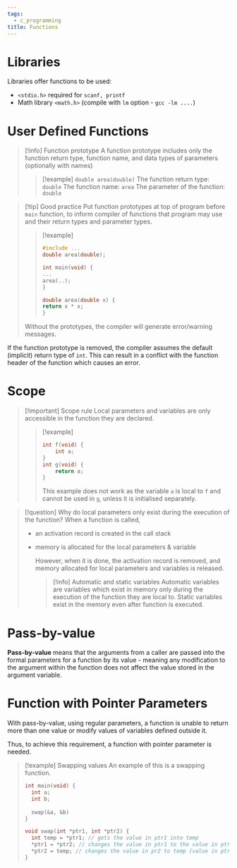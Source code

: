 ```yaml
---
tags:
  - c_programming
title: Functions
---
```

# Libraries

Libraries offer functions to be used:
- `<stdio.h>` required for `scanf, printf`
- Math library `<math.h>` (compile with `lm` option - `gcc -lm ....`)

# User Defined Functions

> [!info] Function prototype
> A function prototype includes only the function return type, function name, and data types of parameters (optionally with names)
> > [!example]
> > `double area(double)`
> > The function return type: `double`
> > The function name: `area`
> > The parameter of the function: `double`

> [!tip] Good practice
> Put function prototypes at top of program before `main` function, to inform compiler of functions that program may use and their return types and parameter types.
> 
> > [!example]
> >```C
> >#include ...
> >double area(double);
> >
> >int main(void) {
> >	...
> >	area(..);
> >}
> >
> >double area(double x) {
> >	return x * x;
> >}
> >```
> 
> Without the prototypes, the compiler will generate error/warning messages.

If the function prototype is removed, the compiler assumes the default (implicit) return type of `int`. This can result in a conflict with the function header of the function which causes an error.


# Scope

> [!important] Scope rule
> Local parameters and variables are only accessible in the function they are declared.
> > [!example]
> > ```C
> > int f(void) {
> > 	int a;
> > }
> > int g(void) {
> > 	return a;
> > }
> > ```
> > This example does not work as the variable `a` is local to `f` and cannot be used in `g`, unless it is initialised separately.

> [!question] Why do local parameters only exist during the execution of the function?
> When a function is called,
> - an activation record is created in the call stack
> - memory is allocated for the local parameters & variable
>   
>   However, when it is done, the activation record is removed, and memory allocated for local parameters and variables is released.
>   >[!info] Automatic and static variables
>   >Automatic variables are variables which exist in memory only during the execution of the function they are local to.
>   >Static variables exist in the memory even after function is executed.
>   

# Pass-by-value

**Pass-by-value** means that the arguments from a caller are passed into the formal parameters for a function by its value - meaning any modification to the argument within the function does not affect the value stored in the argument variable.

# Function with Pointer Parameters

With pass-by-value, using regular parameters, a function is unable to return more than one value or modify values of variables defined outside it.

Thus, to achieve this requirement, a function with pointer parameter is needed.

> [!example] Swapping values
> An example of this is a swapping function.
> ```C
> int main(void) {
> 	int a;
> 	int b;
> 	
> 	swap(&a, &b)
> }
> 
> void swap(int *ptr1, int *ptr2) {
> 	int temp = *ptr1; // gets the value in ptr1 into temp
> 	*ptr1 = *ptr2; // changes the value in ptr1 to the value in ptr2
> 	*ptr2 = temp; // changes the value in pr2 to temp (value in ptr1)
> }
> ```






